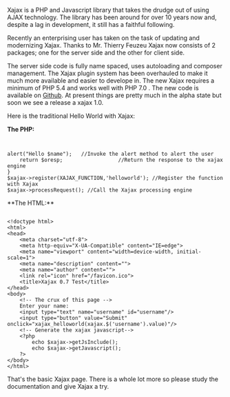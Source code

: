 Xajax is a PHP and Javascript library that takes the drudge out of using AJAX technology. The library has been around for over 10 years now and, despite a lag in development, it still has a faithful following.
  
Recently an enterprising user has taken on the task of updating and modernizing Xajax. Thanks to Mr. Thierry Feuzeu Xajax now consists of 2 packages; one for the server side and the other for client side.
   
The server side code is fully name spaced, uses autoloading and composer management. The Xajax plugin system has been overhauled to make it much more available and easier to develope in. The new Xajax requires a minimum of PHP 5.4 and works well with PHP 7.0 . The new code is available on [Github](https://github.com/lagdo/xajax-core). At present things are pretty much in the alpha state but soon we see a release a xajax 1.0.

Here is the traditional Hello World with Xajax:
   
**The PHP:**
<code><pre>
<?php 
require (____DIR____ . '/xajax-core/vendor/autoload.php'); //Start autoload 
use Xajax\Xajax; //Use the xajax core clss
use Xajax\Response\Response; //and the Response class
$xajax = Xajax::getInstance();//Get the core singleton object   
//The function called by the browser
function helloworld($name) 
{ 
	$oresp = new Response(); 	  	//Instance the response class 
	$oresp->alert("Hello $name"); 	//Invoke the alert method to alert the user
	return $oresp;					//Return the response to the xajax engine 
}  
$xajax->register(XAJAX_FUNCTION,'helloworld'); //Register the function with Xajax 
$xajax->processRequest(); //Call the Xajax processing engine  
</code></pre>  
**The HTML:**
<pre><code>
&lt;!doctype html&gt;
&lt;html&gt;
&lt;head&gt;
	&lt;meta charset="utf-8"&gt;
	&lt;meta http-equiv="X-UA-Compatible" content="IE=edge"&gt;
	&lt;meta name="viewport" content="width=device-width, initial-scale=1"&gt;
	&lt;meta name="description" content=""&gt;
	&lt;meta name="author" content=""&gt;
	&lt;link rel="icon" href="/favicon.ico"&gt;
	&lt;title&gt;Xajax 0.7 Test&lt;/title&gt;
&lt;/head&gt;
&lt;body&gt;
	&lt;!-- The crux of this page --&gt;
	Enter your name:
	&lt;input type="text" name="username" id="username"/&gt;
	&lt;input type="button" value="Submit" onclick="xajax_helloworld(xajax.$('username').value)"/&gt;
	&lt;!-- Generate the xajax javascript--&gt;
	&lt;?php
		echo $xajax-&gt;getJsInclude();
		echo $xajax-&gt;getJavascript();
	?&gt;	
&lt;/body&gt;
&lt;/html&gt;
</pre></code>

That's the basic Xajax page. There is a whole lot more so please study the documentation and give Xajax a try.
